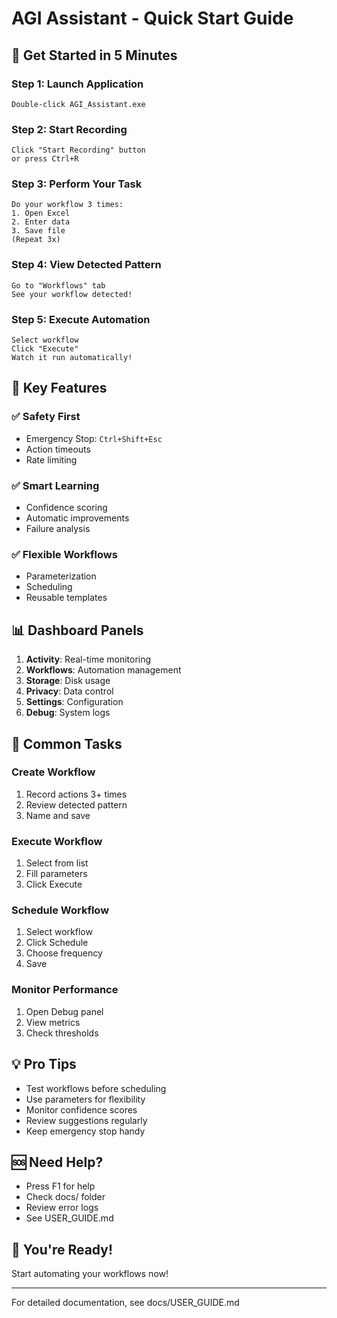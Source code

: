 # AGI Assistant - Quick Start Guide

## 🚀 Get Started in 5 Minutes

### Step 1: Launch Application
```
Double-click AGI_Assistant.exe
```

### Step 2: Start Recording
```
Click "Start Recording" button
or press Ctrl+R
```

### Step 3: Perform Your Task
```
Do your workflow 3 times:
1. Open Excel
2. Enter data
3. Save file
(Repeat 3x)
```

### Step 4: View Detected Pattern
```
Go to "Workflows" tab
See your workflow detected!
```

### Step 5: Execute Automation
```
Select workflow
Click "Execute"
Watch it run automatically!
```

## 🎯 Key Features

### ✅ Safety First
- Emergency Stop: `Ctrl+Shift+Esc`
- Action timeouts
- Rate limiting

### ✅ Smart Learning
- Confidence scoring
- Automatic improvements
- Failure analysis

### ✅ Flexible Workflows
- Parameterization
- Scheduling
- Reusable templates

## 📊 Dashboard Panels

1. **Activity**: Real-time monitoring
2. **Workflows**: Automation management
3. **Storage**: Disk usage
4. **Privacy**: Data control
5. **Settings**: Configuration
6. **Debug**: System logs

## 🔧 Common Tasks

### Create Workflow
1. Record actions 3+ times
2. Review detected pattern
3. Name and save

### Execute Workflow
1. Select from list
2. Fill parameters
3. Click Execute

### Schedule Workflow
1. Select workflow
2. Click Schedule
3. Choose frequency
4. Save

### Monitor Performance
1. Open Debug panel
2. View metrics
3. Check thresholds

## 💡 Pro Tips

- Test workflows before scheduling
- Use parameters for flexibility
- Monitor confidence scores
- Review suggestions regularly
- Keep emergency stop handy

## 🆘 Need Help?

- Press F1 for help
- Check docs/ folder
- Review error logs
- See USER_GUIDE.md

## 🎉 You're Ready!

Start automating your workflows now!

---

For detailed documentation, see docs/USER_GUIDE.md
